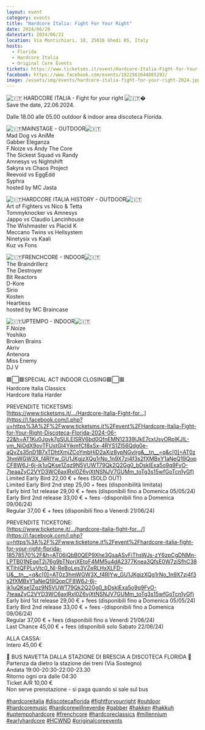 ```yaml
---
layout: event
category: events
title: "Hardcore Italia: Fight For Your Right"
date: 2024/06/20
datestart: 2024/06/22
location: Via Montichiari, 18, 25016 Ghedi BS, Italy
hosts:
  - Florida
  - Hardcore Italia
  - Original Core Events
tickets: https://www.ticketsms.it/event/Hardcore-Italia-Fight-for-Your-Right-Discoteca-Florida-2024-06-22
facebook: https://www.facebook.com/events/1922561644865292/
image: /assets/img/events/hardcore-italia-fight-for-your-right-2024.jpg
---
```


![🇮🇹](https://static.xx.fbcdn.net/images/emoji.php/v9/t18/2/16/1f1ee_1f1f9.png) HARDCORE ITALIA - Fight for your right ![🇮🇹](https://static.xx.fbcdn.net/images/emoji.php/v9/t18/2/16/1f1ee_1f1f9.png)�  
Save the date, 22.06.2024.

Dalle 18.00 alle 05.00 outdoor & indoor area discoteca Florida.

![🇮🇹](https://static.xx.fbcdn.net/images/emoji.php/v9/t18/2/16/1f1ee_1f1f9.png)MAINSTAGE - OUTDOOR![🇮🇹](https://static.xx.fbcdn.net/images/emoji.php/v9/t18/2/16/1f1ee_1f1f9.png)  
Mad Dog vs AniMe  
Gabber Eleganza  
F.Noize vs Andy The Core  
The Sickest Squad vs Randy  
Amnesys vs Nightshift  
Sakyra vs Chaos Project  
Reevoid vs EggEdd  
Syphra  
hosted by MC Jasta

![🇮🇹](https://static.xx.fbcdn.net/images/emoji.php/v9/t18/2/16/1f1ee_1f1f9.png)HARDCORE ITALIA HISTORY - OUTDOOR![🇮🇹](https://static.xx.fbcdn.net/images/emoji.php/v9/t18/2/16/1f1ee_1f1f9.png)  
Art of Fighters vs Nico & Tetta  
Tommyknocker vs Amnesys  
Jappo vs Claudio Lancinhouse  
The Wishmaster vs Placid K  
Meccano Twins vs Hellsystem  
Ninetysix vs Kaali  
Kuz vs Fons

![🇮🇹](https://static.xx.fbcdn.net/images/emoji.php/v9/t18/2/16/1f1ee_1f1f9.png)FRENCHCORE - INDOOR![🇮🇹](https://static.xx.fbcdn.net/images/emoji.php/v9/t18/2/16/1f1ee_1f1f9.png)  
The Braindrillerz  
The Destroyer  
Bit Reactors  
D-Kore  
Sirio  
Kosten  
Heartless  
hosted by MC Braincase

![🇮🇹](https://static.xx.fbcdn.net/images/emoji.php/v9/t18/2/16/1f1ee_1f1f9.png)UPTEMPO - INDOOR![🇮🇹](https://static.xx.fbcdn.net/images/emoji.php/v9/t18/2/16/1f1ee_1f1f9.png)  
F.Noize  
Yoshiko  
Broken Brains  
Akriv  
Antenora  
Miss Enemy  
DJ V

🟩⬜️🟥SPECIAL ACT INDOOR CLOSING🟩⬜️🟥  
Hardcore Italia Classics  
Hardcore Italia Harder

  

PREVENDITE TICKETSMS:  
[https://www.ticketsms.it/.../Hardcore-Italia-Fight-for...](https://l.facebook.com/l.php?u=https%3A%2F%2Fwww.ticketsms.it%2Fevent%2FHardcore-Italia-Fight-for-Your-Right-Discoteca-Florida-2024-06-22&h=AT1Ku0Jgvk7gSULElSRV6bd0QfnEMN12339lJkE7cxUsyORpIKJIL-ym_NiOdX9ovTFUstGI4YikmfCf8xSx-4RYS1Zl56Qdg0e-aQvZs35nD1B7xTDhtXmjZCoYmbHjD2aXiz8ypNGvlrg&__tn__=q&c[0]=AT0z3hmWGW3X_f4RIYw_GU1JKgjzXQg1rNo_1n9X7zj4f3s2fXMBxY1aNeQ19QopCF8W6J-6j-ik1uQKse1Zqz9N5VUWT79Qk2Q2Gg0_bDskIExa5o9q9FvO-7teaaZyC2VYD3WC6axlRxI0Z6vjXtNSNJV7GUMm_toTg3s15wfGoTcn1yGf)  
Limited Early Bird 22,00 € + fees (SOLD OUT)  
Limited Early Bird 2nd step 25,00 + fees (disponibilità limitata)  
Early bird 1st release 29,00 € + fees (disponibili fino a Domenica 05/05/24)  
Early Bird 2nd release 33,00 € + fees -(disponibili fino a Domenica 09/06/24)  
Regular 37,00 € + fees (disponibili fino a Venerdì 21/06/24)

PREVENDITE TICKETONE:  
[https://www.ticketone.it/.../hardcore-italia-fight-for.../](https://l.facebook.com/l.php?u=https%3A%2F%2Fwww.ticketone.it%2Fevent%2Fhardcore-italia-fight-for-your-right-florida-18578570%2F&h=AT06iQbB0QEP9Xhe3GsaASvFiThsWJs-zY6zpCgDNMn-LPTB01NEgeT2j76g9bTNorjXEtoF4MM5u4dA2377Knea3QfsE0W7ziSfhC38KTIhIQFPLvVtc0_NI-ReBoLes3VZeRLHxXLFD-U&__tn__=q&c[0]=AT0z3hmWGW3X_f4RIYw_GU1JKgjzXQg1rNo_1n9X7zj4f3s2fXMBxY1aNeQ19QopCF8W6J-6j-ik1uQKse1Zqz9N5VUWT79Qk2Q2Gg0_bDskIExa5o9q9FvO-7teaaZyC2VYD3WC6axlRxI0Z6vjXtNSNJV7GUMm_toTg3s15wfGoTcn1yGf)  
Early bird 1st release 29,00 € + fees (disponibili fino a Domenica 05/05/24)  
Early Bird 2nd release 33,00 € + fees -(disponibili fino a Domenica 09/06/24)  
Regular 37,00 € + fees (disponibili fino a Venerdì 21/06/24)  
Last Chance 45,00 € + fees (disponibili solo Sabato 22/06/24)

ALLA CASSA:  
Intero 45,00 €

  

🚌 BUS NAVETTA DALLA STAZIONE DI BRESCIA A DISCOTECA FLORIDA 🚌  
Partenza da dietro la stazione dei treni (Via Sostegno)  
Andata 19:00-20:30-22:00-23.30  
Ritorno ogni ora dalle 04:30  
Ticket A/R 10,00 €  
Non serve prenotazione - si paga quando si sale sul bus

  

[#hardcoreitalia](https://www.facebook.com/hashtag/hardcoreitalia?__eep__=6&__cft__[0]=AZXnf4CZpcgO44zWM9AudEb4vTCdS5JOjuald_MOP6AQlaBHTfjRCGeV1yVy6o5jzrUxLdL1d2iBonDXOMD9WpUafoLUL8m0zbVBghgpDf03a0ODl9jZ5tDzPLSdIwnENypCsCqicTdvPgNqJtLax2MSqQILZUA4WbfYxKLfxwX7tQ&__tn__=q) [#discotecaflorida](https://www.facebook.com/hashtag/discotecaflorida?__eep__=6&__cft__[0]=AZXnf4CZpcgO44zWM9AudEb4vTCdS5JOjuald_MOP6AQlaBHTfjRCGeV1yVy6o5jzrUxLdL1d2iBonDXOMD9WpUafoLUL8m0zbVBghgpDf03a0ODl9jZ5tDzPLSdIwnENypCsCqicTdvPgNqJtLax2MSqQILZUA4WbfYxKLfxwX7tQ&__tn__=q) [#fightforyourright](https://www.facebook.com/hashtag/fightforyourright?__eep__=6&__cft__[0]=AZXnf4CZpcgO44zWM9AudEb4vTCdS5JOjuald_MOP6AQlaBHTfjRCGeV1yVy6o5jzrUxLdL1d2iBonDXOMD9WpUafoLUL8m0zbVBghgpDf03a0ODl9jZ5tDzPLSdIwnENypCsCqicTdvPgNqJtLax2MSqQILZUA4WbfYxKLfxwX7tQ&__tn__=q) [#outdoor](https://www.facebook.com/hashtag/outdoor?__eep__=6&__cft__[0]=AZXnf4CZpcgO44zWM9AudEb4vTCdS5JOjuald_MOP6AQlaBHTfjRCGeV1yVy6o5jzrUxLdL1d2iBonDXOMD9WpUafoLUL8m0zbVBghgpDf03a0ODl9jZ5tDzPLSdIwnENypCsCqicTdvPgNqJtLax2MSqQILZUA4WbfYxKLfxwX7tQ&__tn__=q) [#hardcoremusic](https://www.facebook.com/hashtag/hardcoremusic?__eep__=6&__cft__[0]=AZXnf4CZpcgO44zWM9AudEb4vTCdS5JOjuald_MOP6AQlaBHTfjRCGeV1yVy6o5jzrUxLdL1d2iBonDXOMD9WpUafoLUL8m0zbVBghgpDf03a0ODl9jZ5tDzPLSdIwnENypCsCqicTdvPgNqJtLax2MSqQILZUA4WbfYxKLfxwX7tQ&__tn__=q) [#hardcorewillneverdie](https://www.facebook.com/hashtag/hardcorewillneverdie?__eep__=6&__cft__[0]=AZXnf4CZpcgO44zWM9AudEb4vTCdS5JOjuald_MOP6AQlaBHTfjRCGeV1yVy6o5jzrUxLdL1d2iBonDXOMD9WpUafoLUL8m0zbVBghgpDf03a0ODl9jZ5tDzPLSdIwnENypCsCqicTdvPgNqJtLax2MSqQILZUA4WbfYxKLfxwX7tQ&__tn__=q) [#gabber](https://www.facebook.com/hashtag/gabber?__eep__=6&__cft__[0]=AZXnf4CZpcgO44zWM9AudEb4vTCdS5JOjuald_MOP6AQlaBHTfjRCGeV1yVy6o5jzrUxLdL1d2iBonDXOMD9WpUafoLUL8m0zbVBghgpDf03a0ODl9jZ5tDzPLSdIwnENypCsCqicTdvPgNqJtLax2MSqQILZUA4WbfYxKLfxwX7tQ&__tn__=q) [#hakken](https://www.facebook.com/hashtag/hakken?__eep__=6&__cft__[0]=AZXnf4CZpcgO44zWM9AudEb4vTCdS5JOjuald_MOP6AQlaBHTfjRCGeV1yVy6o5jzrUxLdL1d2iBonDXOMD9WpUafoLUL8m0zbVBghgpDf03a0ODl9jZ5tDzPLSdIwnENypCsCqicTdvPgNqJtLax2MSqQILZUA4WbfYxKLfxwX7tQ&__tn__=q) [#hakkuh](https://www.facebook.com/hashtag/hakkuh?__eep__=6&__cft__[0]=AZXnf4CZpcgO44zWM9AudEb4vTCdS5JOjuald_MOP6AQlaBHTfjRCGeV1yVy6o5jzrUxLdL1d2iBonDXOMD9WpUafoLUL8m0zbVBghgpDf03a0ODl9jZ5tDzPLSdIwnENypCsCqicTdvPgNqJtLax2MSqQILZUA4WbfYxKLfxwX7tQ&__tn__=q) [#uptempohardcore](https://www.facebook.com/hashtag/uptempohardcore?__eep__=6&__cft__[0]=AZXnf4CZpcgO44zWM9AudEb4vTCdS5JOjuald_MOP6AQlaBHTfjRCGeV1yVy6o5jzrUxLdL1d2iBonDXOMD9WpUafoLUL8m0zbVBghgpDf03a0ODl9jZ5tDzPLSdIwnENypCsCqicTdvPgNqJtLax2MSqQILZUA4WbfYxKLfxwX7tQ&__tn__=q) [#frenchcore](https://www.facebook.com/hashtag/frenchcore?__eep__=6&__cft__[0]=AZXnf4CZpcgO44zWM9AudEb4vTCdS5JOjuald_MOP6AQlaBHTfjRCGeV1yVy6o5jzrUxLdL1d2iBonDXOMD9WpUafoLUL8m0zbVBghgpDf03a0ODl9jZ5tDzPLSdIwnENypCsCqicTdvPgNqJtLax2MSqQILZUA4WbfYxKLfxwX7tQ&__tn__=q) [#hardcoreclassics](https://www.facebook.com/hashtag/hardcoreclassics?__eep__=6&__cft__[0]=AZXnf4CZpcgO44zWM9AudEb4vTCdS5JOjuald_MOP6AQlaBHTfjRCGeV1yVy6o5jzrUxLdL1d2iBonDXOMD9WpUafoLUL8m0zbVBghgpDf03a0ODl9jZ5tDzPLSdIwnENypCsCqicTdvPgNqJtLax2MSqQILZUA4WbfYxKLfxwX7tQ&__tn__=q) [#millennium](https://www.facebook.com/hashtag/millennium?__eep__=6&__cft__[0]=AZXnf4CZpcgO44zWM9AudEb4vTCdS5JOjuald_MOP6AQlaBHTfjRCGeV1yVy6o5jzrUxLdL1d2iBonDXOMD9WpUafoLUL8m0zbVBghgpDf03a0ODl9jZ5tDzPLSdIwnENypCsCqicTdvPgNqJtLax2MSqQILZUA4WbfYxKLfxwX7tQ&__tn__=q) [#earlyhardcore](https://www.facebook.com/hashtag/earlyhardcore?__eep__=6&__cft__[0]=AZXnf4CZpcgO44zWM9AudEb4vTCdS5JOjuald_MOP6AQlaBHTfjRCGeV1yVy6o5jzrUxLdL1d2iBonDXOMD9WpUafoLUL8m0zbVBghgpDf03a0ODl9jZ5tDzPLSdIwnENypCsCqicTdvPgNqJtLax2MSqQILZUA4WbfYxKLfxwX7tQ&__tn__=q) [#HCWND](https://www.facebook.com/hashtag/hcwnd?__eep__=6&__cft__[0]=AZXnf4CZpcgO44zWM9AudEb4vTCdS5JOjuald_MOP6AQlaBHTfjRCGeV1yVy6o5jzrUxLdL1d2iBonDXOMD9WpUafoLUL8m0zbVBghgpDf03a0ODl9jZ5tDzPLSdIwnENypCsCqicTdvPgNqJtLax2MSqQILZUA4WbfYxKLfxwX7tQ&__tn__=q) [#originalcoreevents](https://www.facebook.com/hashtag/originalcoreevents?__eep__=6&__cft__[0]=AZXnf4CZpcgO44zWM9AudEb4vTCdS5JOjuald_MOP6AQlaBHTfjRCGeV1yVy6o5jzrUxLdL1d2iBonDXOMD9WpUafoLUL8m0zbVBghgpDf03a0ODl9jZ5tDzPLSdIwnENypCsCqicTdvPgNqJtLax2MSqQILZUA4WbfYxKLfxwX7tQ&__tn__=q)